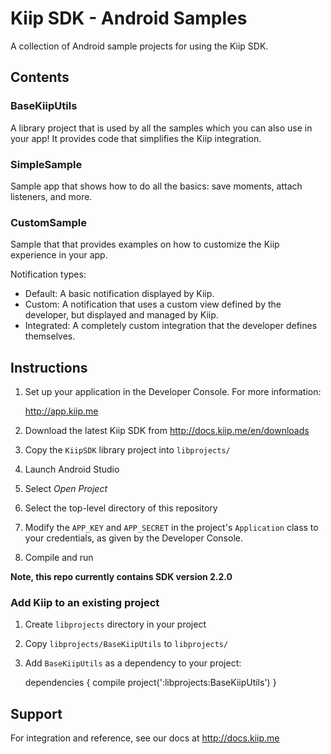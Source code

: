 # Kiip SDK - Android Samples

A collection of Android sample projects for using the Kiip SDK.


## Contents

### BaseKiipUtils

A library project that is used by all the samples which you can also use in your app! It provides code that simplifies the Kiip integration.


### SimpleSample

Sample app that shows how to do all the basics: save moments, attach listeners, and more.


### CustomSample

Sample that that provides examples on how to customize the Kiip experience in your app.

Notification types:
* Default: A basic notification displayed by Kiip.
* Custom: A notification that uses a custom view defined by the developer, but displayed and managed by Kiip.
* Integrated: A completely custom integration that the developer defines themselves.


## Instructions

1. Set up your application in the Developer Console. For more information:

    http://app.kiip.me
1. Download the latest Kiip SDK from http://docs.kiip.me/en/downloads
1. Copy the `KiipSDK` library project into `libprojects/`
1. Launch Android Studio
1. Select *Open Project*
1. Select the top-level directory of this repository
1. Modify the `APP_KEY` and `APP_SECRET` in the project's `Application` class to your credentials, as given by the Developer Console.
1. Compile and run

**Note, this repo currently contains SDK version 2.2.0**


### Add Kiip to an existing project

1. Create `libprojects` directory in your project
1. Copy `libprojects/BaseKiipUtils` to `libprojects/`
1. Add `BaseKiipUtils` as a dependency to your project:

	dependencies {
	    compile project(':libprojects:BaseKiipUtils')
	}


## Support

For integration and reference, see our docs at http://docs.kiip.me
